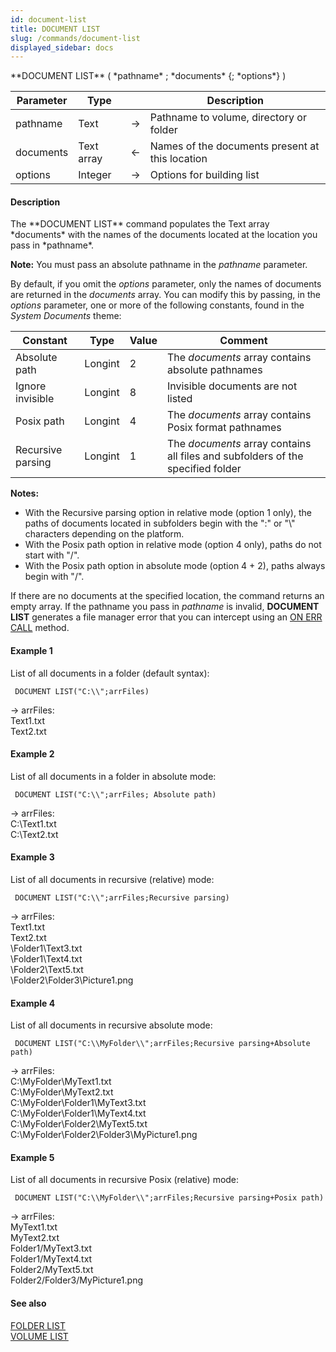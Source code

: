 ```yaml
---
id: document-list
title: DOCUMENT LIST
slug: /commands/document-list
displayed_sidebar: docs
---
```


<!--REF #_command_.DOCUMENT LIST.Syntax-->**DOCUMENT LIST** ( *pathname* ; *documents* {; *options*} )<!-- END REF-->
<!--REF #_command_.DOCUMENT LIST.Params-->
| Parameter | Type |  | Description |
| --- | --- | --- | --- |
| pathname | Text | &rarr; | Pathname to volume, directory or folder |
| documents | Text array | &larr; | Names of the documents present at this location |
| options | Integer | &rarr; | Options for building list |

<!-- END REF-->

#### Description 

<!--REF #_command_.DOCUMENT LIST.Summary-->The **DOCUMENT LIST** command populates the Text array *documents* with the names of the documents located at the location you pass in *pathname*.<!-- END REF--> 

**Note:** You must pass an absolute pathname in the *pathname* parameter. 

By default, if you omit the *options* parameter, only the names of documents are returned in the *documents* array. You can modify this by passing, in the *options* parameter, one or more of the following constants, found in the *System Documents* theme:

| Constant          | Type    | Value | Comment                                                                         |
| ----------------- | ------- | ----- | ------------------------------------------------------------------------------- |
| Absolute path     | Longint | 2     | The *documents* array contains absolute pathnames                               |
| Ignore invisible  | Longint | 8     | Invisible documents are not listed                                              |
| Posix path        | Longint | 4     | The *documents* array contains Posix format pathnames                           |
| Recursive parsing | Longint | 1     | The *documents* array contains all files and subfolders of the specified folder |

**Notes:**

* With the Recursive parsing option in relative mode (option 1 only), the paths of documents located in subfolders begin with the ":" or "\\" characters depending on the platform.
* With the Posix path option in relative mode (option 4 only), paths do not start with "/".
* With the Posix path option in absolute mode (option 4 + 2), paths always begin with "/".

If there are no documents at the specified location, the command returns an empty array. If the pathname you pass in *pathname* is invalid, **DOCUMENT LIST** generates a file manager error that you can intercept using an [ON ERR CALL](on-err-call.md) method.

#### Example 1 

List of all documents in a folder (default syntax):

```4d
 DOCUMENT LIST("C:\\";arrFiles)
```

\-> arrFiles:  
 Text1.txt  
 Text2.txt

#### Example 2 

List of all documents in a folder in absolute mode:

```4d
 DOCUMENT LIST("C:\\";arrFiles; Absolute path)
```

\-> arrFiles:  
 C:\\Text1.txt  
 C:\\Text2.txt

#### Example 3 

List of all documents in recursive (relative) mode:

```4d
 DOCUMENT LIST("C:\\";arrFiles;Recursive parsing)
```

  
\-> arrFiles:  
 Text1.txt  
 Text2.txt  
 \\Folder1\\Text3.txt  
 \\Folder1\\Text4.txt  
 \\Folder2\\Text5.txt  
 \\Folder2\\Folder3\\Picture1.png

#### Example 4 

List of all documents in recursive absolute mode:

```4d
 DOCUMENT LIST("C:\\MyFolder\\";arrFiles;Recursive parsing+Absolute path)
```

\-> arrFiles:  
 C:\\MyFolder\\MyText1.txt  
 C:\\MyFolder\\MyText2.txt  
 C:\\MyFolder\\Folder1\\MyText3.txt  
 C:\\MyFolder\\Folder1\\MyText4.txt  
 C:\\MyFolder\\Folder2\\MyText5.txt  
 C:\\MyFolder\\Folder2\\Folder3\\MyPicture1.png

#### Example 5 

List of all documents in recursive Posix (relative) mode:

```4d
 DOCUMENT LIST("C:\\MyFolder\\";arrFiles;Recursive parsing+Posix path)
```

\-> arrFiles:  
 MyText1.txt  
 MyText2.txt  
 Folder1/MyText3.txt  
 Folder1/MyText4.txt  
 Folder2/MyText5.txt  
 Folder2/Folder3/MyPicture1.png

#### See also 

[FOLDER LIST](folder-list.md)  
[VOLUME LIST](volume-list.md)  